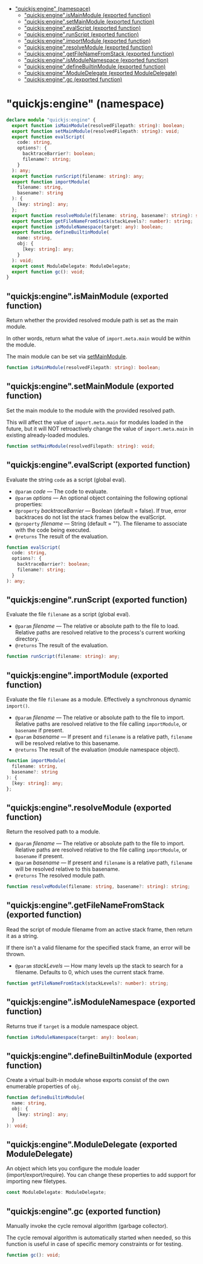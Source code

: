 - ["quickjs:engine" (namespace)](#quickjsengine-namespace)
  - ["quickjs:engine".isMainModule (exported function)](#quickjsengineismainmodule-exported-function)
  - ["quickjs:engine".setMainModule (exported function)](#quickjsenginesetmainmodule-exported-function)
  - ["quickjs:engine".evalScript (exported function)](#quickjsengineevalscript-exported-function)
  - ["quickjs:engine".runScript (exported function)](#quickjsenginerunscript-exported-function)
  - ["quickjs:engine".importModule (exported function)](#quickjsengineimportmodule-exported-function)
  - ["quickjs:engine".resolveModule (exported function)](#quickjsengineresolvemodule-exported-function)
  - ["quickjs:engine".getFileNameFromStack (exported function)](#quickjsenginegetfilenamefromstack-exported-function)
  - ["quickjs:engine".isModuleNamespace (exported function)](#quickjsengineismodulenamespace-exported-function)
  - ["quickjs:engine".defineBuiltinModule (exported function)](#quickjsenginedefinebuiltinmodule-exported-function)
  - ["quickjs:engine".ModuleDelegate (exported ModuleDelegate)](#quickjsenginemoduledelegate-exported-moduledelegate)
  - ["quickjs:engine".gc (exported function)](#quickjsenginegc-exported-function)

# "quickjs:engine" (namespace)

```ts
declare module "quickjs:engine" {
  export function isMainModule(resolvedFilepath: string): boolean;
  export function setMainModule(resolvedFilepath: string): void;
  export function evalScript(
    code: string,
    options?: {
      backtraceBarrier?: boolean;
      filename?: string;
    }
  ): any;
  export function runScript(filename: string): any;
  export function importModule(
    filename: string,
    basename?: string
  ): {
    [key: string]: any;
  };
  export function resolveModule(filename: string, basename?: string): string;
  export function getFileNameFromStack(stackLevels?: number): string;
  export function isModuleNamespace(target: any): boolean;
  export function defineBuiltinModule(
    name: string,
    obj: {
      [key: string]: any;
    }
  ): void;
  export const ModuleDelegate: ModuleDelegate;
  export function gc(): void;
}
```

## "quickjs:engine".isMainModule (exported function)

Return whether the provided resolved module path is set as the main module.

In other words, return what the value of `import.meta.main` would be within
the module.

The main module can be set via [setMainModule](/meta/generated-docs/engine.md#quickjsenginesetmainmodule-exported-function).

```ts
function isMainModule(resolvedFilepath: string): boolean;
```

## "quickjs:engine".setMainModule (exported function)

Set the main module to the module with the provided resolved path.

This will affect the value of `import.meta.main` for modules loaded in the
future, but it will NOT retroactively change the value of
`import.meta.main` in existing already-loaded modules.

```ts
function setMainModule(resolvedFilepath: string): void;
```

## "quickjs:engine".evalScript (exported function)

Evaluate the string `code` as a script (global eval).

- `@param` _code_ — The code to evaluate.
- `@param` _options_ — An optional object containing the following optional properties:
- `@property` _backtraceBarrier_ — Boolean (default = false). If true, error backtraces do not list the stack frames below the evalScript.
- `@property` _filename_ — String (default = "<evalScript>"). The filename to associate with the code being executed.
- `@returns` The result of the evaluation.

```ts
function evalScript(
  code: string,
  options?: {
    backtraceBarrier?: boolean;
    filename?: string;
  }
): any;
```

## "quickjs:engine".runScript (exported function)

Evaluate the file `filename` as a script (global eval).

- `@param` _filename_ — The relative or absolute path to the file to load. Relative paths are resolved relative to the process's current working directory.
- `@returns` The result of the evaluation.

```ts
function runScript(filename: string): any;
```

## "quickjs:engine".importModule (exported function)

Evaluate the file `filename` as a module. Effectively a synchronous dynamic `import()`.

- `@param` _filename_ — The relative or absolute path to the file to import. Relative paths are resolved relative to the file calling `importModule`, or `basename` if present.
- `@param` _basename_ — If present and `filename` is a relative path, `filename` will be resolved relative to this basename.
- `@returns` The result of the evaluation (module namespace object).

```ts
function importModule(
  filename: string,
  basename?: string
): {
  [key: string]: any;
};
```

## "quickjs:engine".resolveModule (exported function)

Return the resolved path to a module.

- `@param` _filename_ — The relative or absolute path to the file to import. Relative paths are resolved relative to the file calling `importModule`, or `basename` if present.
- `@param` _basename_ — If present and `filename` is a relative path, `filename` will be resolved relative to this basename.
- `@returns` The resolved module path.

```ts
function resolveModule(filename: string, basename?: string): string;
```

## "quickjs:engine".getFileNameFromStack (exported function)

Read the script of module filename from an active stack frame, then return it as a string.

If there isn't a valid filename for the specified stack frame, an error will be thrown.

- `@param` _stackLevels_ — How many levels up the stack to search for a filename. Defaults to 0, which uses the current stack frame.

```ts
function getFileNameFromStack(stackLevels?: number): string;
```

## "quickjs:engine".isModuleNamespace (exported function)

Returns true if `target` is a module namespace object.

```ts
function isModuleNamespace(target: any): boolean;
```

## "quickjs:engine".defineBuiltinModule (exported function)

Create a virtual built-in module whose exports consist of the own
enumerable properties of `obj`.

```ts
function defineBuiltinModule(
  name: string,
  obj: {
    [key: string]: any;
  }
): void;
```

## "quickjs:engine".ModuleDelegate (exported ModuleDelegate)

An object which lets you configure the module loader (import/export/require).
You can change these properties to add support for importing new filetypes.

```ts
const ModuleDelegate: ModuleDelegate;
```

## "quickjs:engine".gc (exported function)

Manually invoke the cycle removal algorithm (garbage collector).

The cycle removal algorithm is automatically started when needed, so this
function is useful in case of specific memory constraints or for testing.

```ts
function gc(): void;
```
